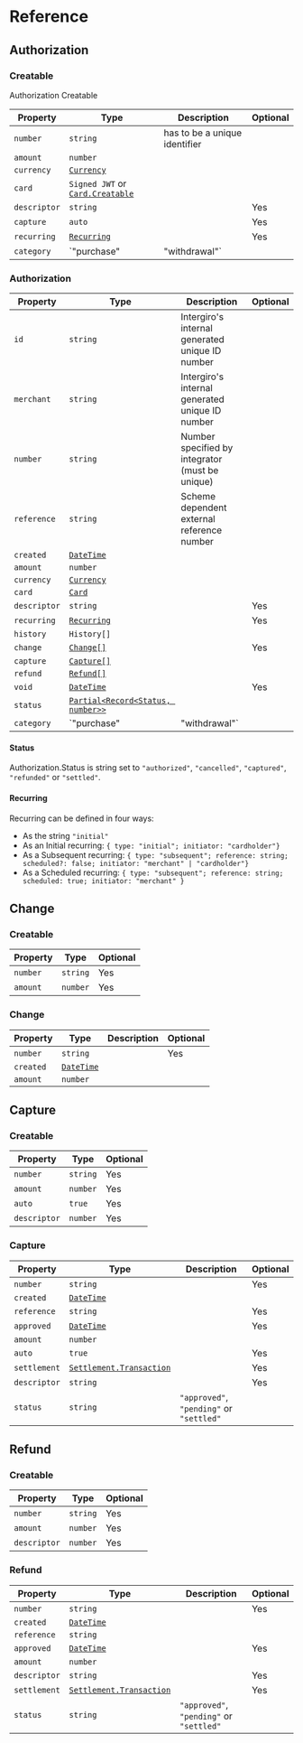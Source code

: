 # Reference
## Authorization

### Creatable

Authorization Creatable

| Property     | Type                                                      | Description                   | Optional |
|--------------|-----------------------------------------------------------|-------------------------------|----------|
| `number`     | `string`                                                  | has to be a unique identifier |          |
| `amount`     | `number`                                                  |                               |          |
| `currency`   | [`Currency`](./reference.html#currency)                   |                               |          |
| `card`       | `Signed JWT` or [`Card.Creatable`](./reference.html#card) |                               |          |
| `descriptor` | `string`                                                  |                               | Yes      |
| `capture`    | `auto`                                                    |                               | Yes      |
| `recurring`  | [`Recurring`](./reference.html#recurring)                 |                               | Yes      |
| `category`   | `"purchase" | "withdrawal"`                               |                               | Yes      |

### Authorization

| Property     | Type                                                         | Description                                     | Optional |
|--------------|--------------------------------------------------------------|-------------------------------------------------|----------|
| `id`         | `string`                                                     | Intergiro's internal generated unique ID number |          |
| `merchant`   | `string`                                                     | Intergiro's internal generated unique ID number |          |
| `number`     | `string`                                                     | Number specified by integrator (must be unique) |          |
| `reference`  | `string`                                                     | Scheme dependent external reference number      |          |
| `created`    | [`DateTime`](./reference.html#datetime)                      |                                                 |          |
| `amount`     | `number`                                                     |                                                 |          |
| `currency`   | [`Currency`](./reference.html#currency)                      |                                                 |          |
| `card`       | [`Card`](./reference.html#card)                              |                                                 |          |
| `descriptor` | `string`                                                     |                                                 | Yes      |
| `recurring`  | [`Recurring`](reference.html#recurring)                      |                                                 | Yes      |
| `history`    | `History[]`                                                  |                                                 |          |
| `change`     | [`Change[]`](./reference.html#change)                        |                                                 | Yes      |
| `capture`    | [`Capture[]`](./reference.html#capture)                      |                                                 |          |
| `refund`     | [`Refund[]`](./reference.html#refund)                        |                                                 |          |
| `void`       | [`DateTime`](./reference.html#datetime)                      |                                                 | Yes      |
| `status`     | [`Partial<Record<Status, number>>`](./reference.html#status) |                                                 |          |
| `category`   | `"purchase" | "withdrawal"`                                  |                                                 | Yes      |

#### Status
Authorization.Status is string set to `"authorized"`, `"cancelled"`, `"captured"`, `"refunded"` or `"settled"`.

#### Recurring
Recurring can be defined in four ways: 
 - As the string `"initial"`
 - As an Initial recurring: `{ type: "initial"; initiator: "cardholder"}`
 - As a Subsequent recurring: `{ type: "subsequent"; reference: string; scheduled?: false; initiator: "merchant" | "cardholder"}`
 - As a Scheduled recurring: `{ type: "subsequent"; reference: string; scheduled: true; initiator: "merchant" }`
 
 ## Change
### Creatable

| Property | Type     | Optional |
|----------|----------|----------|
| `number` | `string` | Yes      |
| `amount` | `number` | Yes      |

### Change

| Property  | Type                                    | Description | Optional |
|-----------|-----------------------------------------|-------------|----------|
| `number`  | `string`                                |             | Yes      |
| `created` | [`DateTime`](./reference.html#datetime) |             |          |
| `amount`  | `number`                                |             |          |




## Capture
### Creatable

| Property     | Type     | Optional |
|--------------|----------|----------|
| `number`     | `string` | Yes      |
| `amount`     | `number` | Yes      |
| `auto`       | `true`   | Yes      |
| `descriptor` | `number` | Yes      |

### Capture

| Property     | Type                                                                | Description                              | Optional |
|--------------|---------------------------------------------------------------------|------------------------------------------|----------|
| `number`     | `string`                                                            |                                          | Yes      |
| `created`    | [`DateTime`](./reference.html#datetime)                             |                                          |          |
| `reference`  | `string`                                                            |                                          | Yes      |
| `approved`   | [`DateTime`](./reference.html#datetime)                             |                                          | Yes      |
| `amount`     | `number`                                                            |                                          |          |
| `auto`       | `true`                                                              |                                          | Yes      |
| `settlement` | [`Settlement.Transaction`](./reference.html#settlement-transaction) |                                          | Yes      |
| `descriptor` | `string`                                                            |                                          | Yes      |
| `status`     | `string`                                                            | `"approved"`, `"pending"` or `"settled"` |          |


## Refund
### Creatable

| Property     | Type     | Optional |
|--------------|----------|----------|
| `number`     | `string` | Yes      |
| `amount`     | `number` | Yes      |
| `descriptor` | `number` | Yes      |


### Refund

| Property     | Type                                                                | Description                              | Optional |
|--------------|---------------------------------------------------------------------|------------------------------------------|----------|
| `number`     | `string`                                                            |                                          | Yes      |
| `created`    | [`DateTime`](./reference.html#datetime)                             |                                          |          |
| `reference`  | `string`                                                            |                                          |          |
| `approved`   | [`DateTime`](./reference.html#datetime)                             |                                          | Yes      |
| `amount`     | `number`                                                            |                                          |          |
| `descriptor` | `string`                                                            |                                          | Yes      |
| `settlement` | [`Settlement.Transaction`](./reference.html#settlement-transaction) |                                          | Yes      |
| `status`     | `string`                                                            | `"approved"`, `"pending"` or `"settled"` |          |

